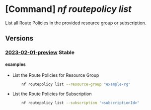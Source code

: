 # [Command] _nf routepolicy list_

List all Route Policies in the provided resource group or subscription.

## Versions

### [2023-02-01-preview](/Resources/mgmt-plane/L3N1YnNjcmlwdGlvbnMve30vcHJvdmlkZXJzL21pY3Jvc29mdC5tYW5hZ2VkbmV0d29ya2ZhYnJpYy9yb3V0ZXBvbGljaWVz/2023-02-01-preview.xml) **Stable**

<!-- mgmt-plane /subscriptions/{}/providers/microsoft.managednetworkfabric/routepolicies 2023-02-01-preview -->
<!-- mgmt-plane /subscriptions/{}/resourcegroups/{}/providers/microsoft.managednetworkfabric/routepolicies 2023-02-01-preview -->

#### examples

- List the Route Policies for Resource Group
    ```bash
        nf routepolicy list --resource-group "example-rg"
    ```

- List the Route Policies for Subscription
    ```bash
        nf routepolicy list --subscription "<subscriptionId>"
    ```
